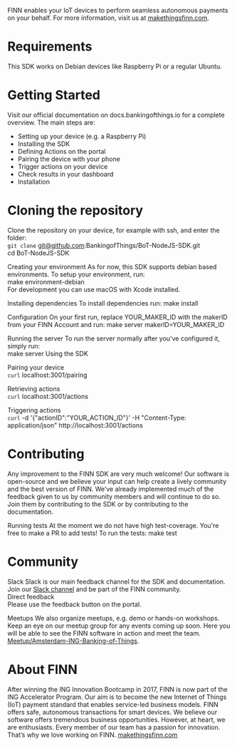 FINN enables your IoT devices to perform seamless autonomous payments on your behalf. For more information, visit us at [makethingsfinn.com](makethingsfinn.com).

# Requirements
This SDK works on Debian devices like Raspberry Pi or a regular Ubuntu.

# Getting Started
Visit our official documentation on docs.bankingofthings.io for a complete overview. The main steps are:

- Setting up your device (e.g. a Raspberry Pi)
- Installing the SDK
- Defining Actions on the portal
- Pairing the device with your phone
- Trigger actions on your device
- Check results in your dashboard
- Installation

# Cloning the repository
Clone the repository on your device, for example with ssh, and enter the folder:<br/>
`git clone` git@github.com:BankingofThings/BoT-NodeJS-SDK.git<br/>
cd BoT-NodeJS-SDK

Creating your environment
As for now, this SDK supports debian based environments. To setup your environment, run:<br/>
make environment-debian<br/>
For development you can use macOS with Xcode installed.

Installing dependencies
To install dependencies run:
make install

Configuration
On your first run, replace YOUR_MAKER_ID with the makerID from your FINN Account and run:
make server makerID=YOUR_MAKER_ID

Running the server
To run the server normally after you've configured it, simply run:<br/>
make server Using the SDK

Pairing your device<br/>
`curl` localhost:3001/pairing

Retrieving actions<br/>
`curl` localhost:3001/actions

Triggering actions<br/>
`curl` -d '{"actionID":"YOUR_ACTION_ID"}' -H "Content-Type: application/json" http://localhost:3001/actions

# Contributing
Any improvement to the FINN SDK are very much welcome! Our software is open-source and we believe your input can help create a lively community and the best version of FINN. We’ve already implemented much of the feedback given to us by community members and will continue to do so. Join them by contributing to the SDK or by contributing to the documentation.

Running tests
At the moment we do not have high test-coverage. You're free to make a PR to add tests! To run the tests:
make test

# Community

Slack
Slack is our main feedback channel for the SDK and documentation. Join our [Slack channel](https://ing-bankingofthings.slack.com/join/shared_invite/enQtNDEyODg3MDE1NDg4LWJhNGFiOTFhZmVlNGQwMTM4ZjQzNmZmZDk5ZGZiNjNlZTVjZjNmYjE0Y2MxZjU5MWQxNmY5MTgzYzAxNmFiNGU) and be part of the FINN community.<br/>
Direct feedback<br/>
Please use the feedback button on the portal.

Meetups
We also organize meetups, e.g. demo or hands-on workshops. Keep an eye on our meetup group for any events coming up soon. Here you will be able to see the FINN software in action and meet the team.<br/>
[Meetup/Amsterdam-ING-Banking-of-Things](meetup.com/Amsterdam-ING-Banking-of-Things/).
 
# About FINN
After winning the ING Innovation Bootcamp in 2017, FINN is now part of the ING Accelerator Program. Our aim is to become the new Internet of Things (IoT) payment standard that enables service-led business models. FINN offers safe, autonomous transactions for smart devices.
We believe our software offers tremendous business opportunities. However, at heart, we are enthusiasts. Every member of our team has a passion for innovation. That’s why we love working on FINN.
[makethingsfinn.com](makethingsfinn.com)
